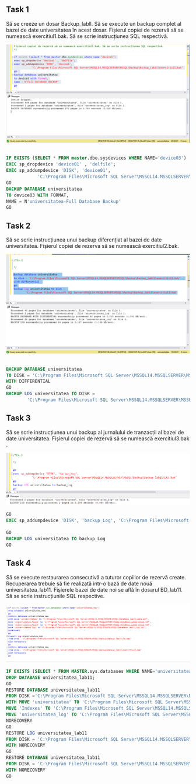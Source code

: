 <p><b><h2> Task 1 </h2></b></p>
<p>Să se creeze un dosar Backup_labll. Să se execute un backup complet al bazei de date universitatea în acest dosar. Fișierul copiei de rezervă să se numească exercitiul1.bak. Să se scrie instrucțiunea SQL respectivă.</p>

<img src="https://github.com/boaghivasile/DB/blob/master/Lab11/Screens/Ex.1.PNG"  />

```sql

IF EXISTS (SELECT * FROM master.dbo.sysdevices WHERE NAME='device03')
EXEC sp_dropdevice 'device01' , 'delfile';
EXEC sp_addumpdevice 'DISK', 'device01',
			'C:\Program Files\Microsoft SQL Server\MSSQL14.MSSQLSERVER\MSSQL\Backup\device01_exercitiul11.bak'
GO 
BACKUP DATABASE universitatea
TO device03 WITH FORMAT,
NAME = N'universitatea-Full Database Backup'
GO
```

<p><b><h2> Task 2 </h2></b></p> 
<p>Să se scrie instrucțiunea unui backup diferențiat al bazei de date universitatea. Fișierul copiei de rezerva să se numească exercitiul2.bak.</p>

<img src="https://github.com/boaghivasile/DB/blob/master/Lab11/Screens/Ex.2.PNG"  />

```sql

BACKUP DATABASE universitatea  
TO DISK = 'C:\Program Files\Microsoft SQL Server\MSSQL14.MSSQLSERVER\MSSQL\Backup\Backup_lab11\exercitiul2.bak'  
WITH DIFFERENTIAL 
GO
BACKUP LOG universitatea TO DISK = 
		'C:\Program Files\Microsoft SQL Server\MSSQL14.MSSQLSERVER\MSSQL\Backup\Backup_lab11\exercitiul2.bak'
```

<p><b><h2> Task 3 </h2></b></p> 
<p>Să se scrie instrucțiunea unui backup al jurnalului de tranzacții al bazei de date universitatea. Fișierul copiei de rezervă să se numească exercitiul3.bak .</p>

<img src="https://github.com/boaghivasile/DB/blob/master/Lab11/Screens/Ex.3.PNG"  />

```sql 
GO
EXEC sp_addumpdevice 'DISK', 'backup_Log', 'C:\Program Files\Microsoft SQL Server\MSSQL14.MSSQLSERVER\MSSQL\Backup\Backup_lab11\exercitiul3.bak'

GO
BACKUP LOG universitatea TO backup_Log
GO
```

<p><b><h2> Task 4 </h2></b></p> 
<p>Să se execute restaurarea consecutivă a tuturor copiilor de rezervă create. Recuperarea trebuie să fie realizată intr-o bază de date nouă universitatea_lab11. Fișierele bazei de date noi se află în dosarul BD_lab11. Să se scrie instrucțiunile SQL respective.</p> 

<img src="https://github.com/boaghivasile/DB/blob/master/Lab11/Screens/Ex4.PNG"  />

```sql
IF EXISTS (SELECT * FROM MASTER.sys.databases WHERE NAME='universitatea_lab11')
DROP DATABASE universitatea_lab11;
GO
RESTORE DATABASE universitatea_lab11
FROM DISK ='C:\Program Files\Microsoft SQL Server\MSSQL14.MSSQLSERVER\MSSQL\Backup\Backup_lab11\exercitiul1.bak'
WITH MOVE 'universitatea' TO 'C:\Program Files\Microsoft SQL Server\MSSQL14.MSSQLSERVER\MSSQL\Backup\BD_lab11\data.mdf',
MOVE 'Indexes' TO 'C:\Program Files\Microsoft SQL Server\MSSQL14.MSSQLSERVER\MSSQL\Backup\BD_lab11\data1.ndf',
MOVE 'universitatea_log' TO 'C:\Program Files\Microsoft SQL Server\MSSQL14.MSSQLSERVER\MSSQL\Backup\BD_lab11\log.ldf',
NORECOVERY
GO
RESTORE LOG universitatea_lab11
FROM DISK = 'C:\Program Files\Microsoft SQL Server\MSSQL14.MSSQLSERVER\MSSQL\Backup\Backup_lab11\exercitiul3.bak'
WITH NORECOVERY
GO
RESTORE DATABASE universitatea_lab11
FROM DISK = 'C:\Program Files\Microsoft SQL Server\MSSQL14.MSSQLSERVER\MSSQL\Backup\Backup_lab11\exercitiul2.bak'
WITH NORECOVERY 
GO
```
